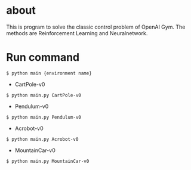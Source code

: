 # about

This is program to solve the classic control problem of OpenAI Gym.
The methods are Reinforcement Learning and Neuralnetwork.

# Run command

~~~
$ python main {environment name}
~~~

- CartPole-v0

~~~
$ python main.py CartPole-v0
~~~

- Pendulum-v0

~~~
$ python main.py Pendulum-v0
~~~

- Acrobot-v0

~~~
$ python main.py Acrobot-v0
~~~

- MountainCar-v0

~~~
$ python main.py MountainCar-v0
~~~
